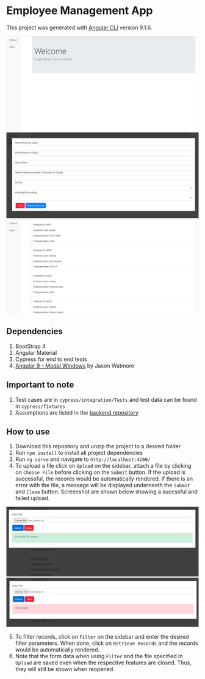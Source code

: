 # Employee Management App

This project was generated with [Angular CLI](https://github.com/angular/angular-cli) version 9.1.6.

![Landing Page Screenshot](src/assets/images/landingpage.jpg)![Filter Page](src/assets/images/filterPage.jpg)![Entries Page Screenshot](src/assets/images/entries.jpg)

## Dependencies

1. BootStrap 4
2. Angular Material
3. Cypress for end to end tests
4. [Angular 9 - Modal Windows](https://jasonwatmore.com/post/2020/05/14/angular-9-modal-windows) by Jason Watmore

## Important to note

1. Test cases are in `cypress/integration/Tests` and test data can be found in `cypress/fixtures`
2. Assumptions are listed in the [backend repository](https://github.com/NUSe0032202/employeeapp)

## How to use

1. Download this repository and unzip the project to a desired folder
2. Run `npm install` to install all project dependencies
3. Run `ng serve` and navigate to `http://localhost:4200/`
4. To upload a file click on `Upload` on the sidebar, attach a file by clicking on `Choose File` before clicking on the `Submit` button. If the upload is successful, the records would be automatically rendered. If there is an error with the file, a message will be displayed underneath the `Submit` and `Close` button. Screenshot are shown below showing a succssful and failed upload.

![Successful Upload](src/assets/images/successUpload.jpg)![Error Upload](src/assets/images/errorUpload.jpg)

5. To filter records, click on `Filter` on the sidebar and enter the desired filter parameters. When done, click on `Retrieve Records` and the records would be automatically rendered.
6. Note that the form data when using `Filter` and the file specified in `Upload` are saved even when the respective features are closed. Thus, they will still be shown when reopened.






